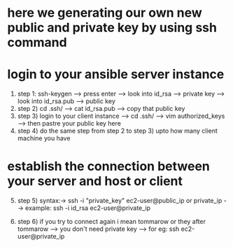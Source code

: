 # here we generating our own new public and private key by using ssh command

# login to your ansible server instance
1) step 1: ssh-keygen
     --> press enter 
   --> look into id_rsa --> private key
   --> look into id_rsa.pub --> public key
2) step 2) cd .ssh/
         --> cat id_rsa.pub
         --> copy that public key
3) step 3) login to your client instance
    --> cd .ssh/
    --> vim authorized_keys
    --> then pastre your public key here
4) step 4) do  the same step from step 2 to step 3) upto how many client machine you have

# establish the connection between your server and host or client 
5)  step 5) syntax:-> ssh -i "private_key" ec2-user@public_ip or private_ip
        --> example: ssh -i id_rsa ec2-user@private_ip

6) step 6) if you try to connect again i mean tommarow or they after tommarow
   --> you don't need private key
   --> for eg: ssh ec2-user@private_ip

    
